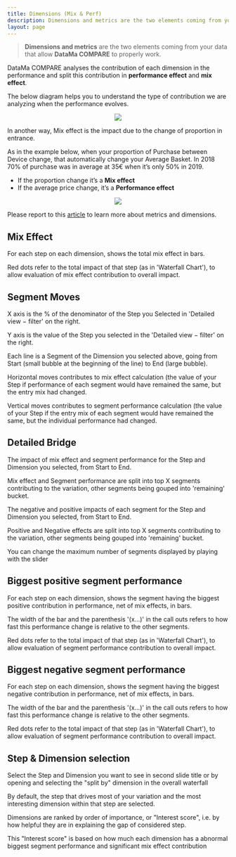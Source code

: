 ```yaml
---
title: Dimensions (Mix & Perf)
description: Dimensions and metrics are the two elements coming from your data that allow DataMa COMPARE to properly work.
layout: page
---
```


> **Dimensions and metrics** are the two elements coming from your data that allow **DataMa COMPARE** to properly work.

DataMa COMPARE analyses the contribution of each dimension in the performance and split this contribution in **performance effect** and **mix effect**.

The below diagram helps you to understand the type of contribution we are analyzing when the performance evolves.

<center> <img src="{{site.url}}/{{site.baseurl}}/core_app/compare/model/images/Dimensions-analysis.gif"> </center>

In another way, Mix effect is the impact due to the change of proportion in entrance.

As in the example below, when your proportion of Purchase between Device change, that automatically change your Average Basket. In 2018 70% of purchase was in average at 35€ when it’s only 50% in 2019.

* If the proportion change it’s a **Mix effect**
* If the average price change, it’s a **Performance effect**

<center> <img src="{{site.url}}/{{site.baseurl}}/core_app/compare/model/images/Mix-Perf.jpg"> </center>

Please report to this [article]({{site.url}}/{{site.baseurl}}/core_app/header/input/source) to learn more about metrics and dimensions.

## Mix Effect

For each step on each dimension, shows the total mix effect in bars.

Red dots refer to the total impact of that step (as in 'Waterfall Chart'), to allow evaluation of mix effect contribution to overall impact.

## Segment Moves

X axis is the % of the denominator of the Step you Selected in 'Detailed view − filter' on the right.

Y axis is the value of the Step you selected in the 'Detailed view − filter' on the right.

Each line is a Segment of the Dimension you selected above, going from Start (small bubble at the beginning of the line) to End (large bubble).

Horizontal moves contributes to mix effect calculation (the value of your Step if performance of each segment would have remained the same, but the entry mix had changed.

Vertical moves contributes to segment performance calculation (the value of your Step if the entry mix of each segment would have remained the same, but the individual performance had changed.

## Detailed Bridge

The impact of mix effect and segment performance for the Step and Dimension you selected, from Start to End.

Mix effect and Segment performance are split into top X segments contributing to the variation, other segments being gouped into 'remaining' bucket.

The negative and positive impacts of each segment for the Step and Dimension you selected, from Start to End.

Positive and Negative effects  are split into top X segments contributing to the variation, other segments being gouped into 'remaining' bucket.

You can change the maximum number of segments displayed by playing with the slider

## Biggest positive segment performance

For each step on each dimension, shows the segment having the biggest positive contribution in performance, net of mix effects, in bars.

The width of the bar and the parenthesis '(x...)' in the call outs refers to how fast this performance change is relative to the other segments.

Red dots refer to the total impact of that step (as in 'Waterfall Chart'), to allow evaluation of segment performance contribution to overall impact.

## Biggest negative segment performance

For each step on each dimension, shows the segment having the biggest negative contribution in performance, net of mix effects, in bars.

The width of the bar and the parenthesis '(x...)' in the call outs refers to how fast this performance change is relative to the other segments.

Red dots refer to the total impact of that step (as in 'Waterfall Chart'), to allow evaluation of segment performance contribution to overall impact.

## Step & Dimension selection

Select the Step and Dimension you want to see in second slide title or by opening and selecting the "split by" dimension in the overall waterfall

By default, the step that drives most of your variation and the most interesting dimension within that step are selected.

Dimensions are ranked by order of importance, or "Interest score", i.e. by how helpful they are in explaining the gap of considered step.

This "Interest score" is based on how much each dimension has a abnormal biggest segment performance and significant mix effect contribution
